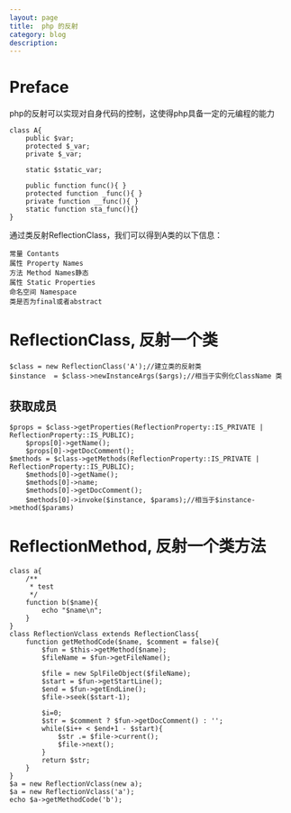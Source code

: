 ```yaml
---
layout: page
title:	php 的反射
category: blog
description: 
---
```

# Preface
php的反射可以实现对自身代码的控制，这使得php具备一定的元编程的能力

	class A{
		public $var;
		protected $_var;
		private $_var;

		static $static_var;

		public function func(){ }
		protected function _func(){ }
		private function __func(){ }
		static function sta_func(){}
	}

通过类反射ReflectionClass，我们可以得到A类的以下信息：

	常量 Contants
	属性 Property Names
	方法 Method Names静态
	属性 Static Properties
	命名空间 Namespace
	类是否为final或者abstract

# ReflectionClass, 反射一个类
	$class = new ReflectionClass('A');//建立类的反射类  
	$instance  = $class->newInstanceArgs($args);//相当于实例化ClassName 类  

## 获取成员
	$props = $class->getProperties(ReflectionProperty::IS_PRIVATE | ReflectionProperty::IS_PUBLIC);
	 	$props[0]->getName();
	 	$props[0]->getDocComment();
	$methods = $class->getMethods(ReflectionProperty::IS_PRIVATE | ReflectionProperty::IS_PUBLIC);
		$methods[0]->getName();
		$methods[0]->name;
		$methods[0]->getDocComment();
		$methods[0]->invoke($instance, $params);//相当于$instance->method($params)
	
# ReflectionMethod, 反射一个类方法

	class a{
		/**
		 * test
		 */
		function b($name){
			echo "$name\n";	
		}
	}
	class ReflectionVclass extends ReflectionClass{
		function getMethodCode($name, $comment = false){
			$fun = $this->getMethod($name);
			$fileName = $fun->getFileName();

			$file = new SplFileObject($fileName);
			$start = $fun->getStartLine();
			$end = $fun->getEndLine();
			$file->seek($start-1);

			$i=0;
			$str = $comment ? $fun->getDocComment() : '';
			while($i++ < $end+1 - $start){
				$str .= $file->current();
				$file->next();
			}
			return $str;
		}
	}
	$a = new ReflectionVclass(new a);
	$a = new ReflectionVclass('a');
	echo $a->getMethodCode('b');
